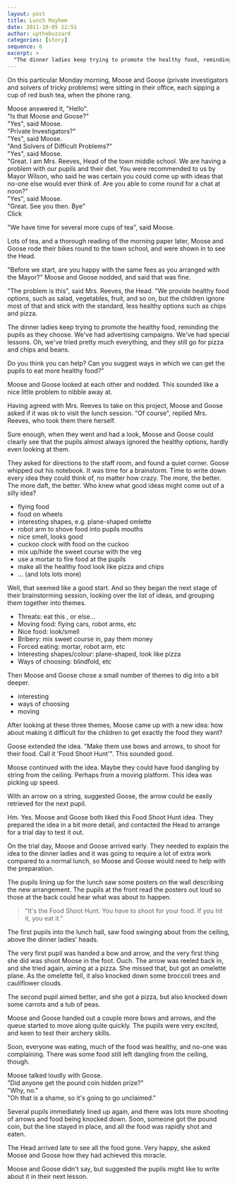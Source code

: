 ```yaml
---
layout: post
title: Lunch Mayhem
date: 2011-10-05 22:51
author: upthebuzzard
categories: [story]
sequence: 6
excerpt: >
  "The dinner ladies keep trying to promote the healthy food, reminding the pupils as they choose. We've had advertising campaigns. We've had special lessons. Oh, we've tried pretty much everything, and they still go for pizza and chips and beans."
---
```

On this particular Monday morning, Moose and Goose (private investigators and solvers of tricky problems) were sitting in their office, each sipping a cup of red bush tea, when the phone rang.

Moose answered it, "Hello".  
"Is that Moose and Goose?"  
"Yes", said Moose.  
"Private Investigators?"  
"Yes", said Moose.  
"And Solvers of Difficult Problems?"  
"Yes", said Moose.  
"Great. I am Mrs. Reeves, Head of the town middle school. We are having a problem with our pupils and their diet. You were recommended to us by Mayor Wilson, who said he was certain you could come up with ideas that no-one else would ever think of. Are you able to come round for a chat at noon?"  
"Yes", said Moose.  
"Great. See you then. Bye"  
Click

"We have time for several more cups of tea", said Moose.

Lots of tea, and a thorough reading of the morning paper later, Moose and Goose rode their bikes round to the town school, and were shown in to see the Head.

"Before we start, are you happy with the same fees as you arranged with the Mayor?" Moose and Goose nodded, and said that was fine.

"The problem is this", said Mrs. Reeves, the Head. "We provide healthy food options, such as salad, vegetables, fruit, and so on, but the children ignore most of that and stick with the standard, less healthy options such as chips and pizza.

The dinner ladies keep trying to promote the healthy food, reminding the pupils as they choose. We've had advertising campaigns. We've had special lessons. Oh, we've tried pretty much everything, and they still go for pizza and chips and beans.

Do you think you can help? Can you suggest ways in which we can get the pupils to eat more healthy food?"

Moose and Goose looked at each other and nodded. This sounded like a nice little problem to nibble away at.

Having agreed with Mrs. Reeves to take on this project, Moose and Goose asked if it was ok to visit the lunch session. "Of course", replied Mrs. Reeves, who took them there herself.

Sure enough, when they went and had a look, Moose and Goose could clearly see that the pupils almost always ignored the healthy options, hardly even looking at them.

They asked for directions to the staff room, and found a quiet corner. Goose whipped out his notebook. It was time for a brainstorm. Time to write down every idea they could think of, no matter how crazy. The more, the better. The more daft, the better. Who knew what good ideas might come out of a silly idea?

 * flying food
 * food on wheels
 * interesting shapes, e.g. plane-shaped omlette
 * robot arm to shove food into pupils mouths
 * nice smell, looks good
 * cuckoo clock with food on the cuckoo
 * mix up/hide the sweet course with the veg
 * use a mortar to fire food at the pupils
 * make all the healthy food look like pizza and chips
 * ... (and lots lots more)

Well, that seemed like a good start. And so they began the next stage of their brainstorming session, looking over the list of ideas, and grouping them together into themes.

 * Threats: eat this , or else…
 * Moving food: flying cars, robot arms, etc
 * Nice food: look/smell
 * Bribery: mix sweet course in, pay them money
 * Forced eating: mortar, robot arm, etc
 * Interesting shapes/colour: plane-shaped, look like pizza
 * Ways of choosing: blindfold, etc

Then Moose and Goose chose a small number of themes to dig into a bit deeper.

 * interesting
 * ways of choosing
 * moving

After looking at these three themes, Moose came up with a new idea: how about making it difficult for the children to get exactly the food they want?

Goose extended the idea. "Make them use bows and arrows, to shoot for their food. Call it 'Food Shoot Hunt'". This sounded good.

Moose continued with the idea. Maybe they could have food dangling by string from the ceiling. Perhaps from a moving platform. This idea was picking up speed.

With an arrow on a string, suggested Goose, the arrow could be easily retrieved for the next pupil.

Hm. Yes. Moose and Goose both liked this Food Shoot Hunt idea. They prepared the idea in a bit more detail, and contacted the Head to arrange for a trial day to test it out.

On the trial day, Moose and Goose arrived early. They needed to explain the idea to the dinner ladies and it was going to require a lot of extra work compared to a normal lunch, so Moose and Goose would need to help with the preparation.

The pupils lining up for the lunch saw some posters on the wall describing the new arrangement. The pupils at the front read the posters out loud so those at the back could hear what was about to happen.
> "It's the Food Shoot Hunt.
You have to shoot for your food.
If you hit it, you eat it."

The first pupils into the lunch hall, saw food swinging about from the ceiling, above the dinner ladies' heads.

The very first pupil was handed a bow and arrow, and the very first thing she did was shoot Moose in the foot. Ouch. The arrow was reeled back in, and she tried again, aiming at a pizza. She missed that, but got an omelette plane. As the omelette fell, it also knocked down some broccoli trees and cauliflower clouds.

The second pupil aimed better, and she got a pizza, but also knocked down some carrots and a tub of peas.

Moose and Goose handed out a couple more bows and arrows, and the queue started to move along quite quickly. The pupils were very excited, and keen to test their archery skills.

Soon, everyone was eating, much of the food was healthy, and no-one was complaining. There was some food still left dangling from the ceiling, though.

Moose talked loudly with Goose.  
"Did anyone get the pound coin hidden prize?"  
"Why, no."  
"Oh that is a shame, so it's going to go unclaimed."

Several pupils immediately lined up again, and there was lots more shooting of arrows and food being knocked down. Soon, someone got the pound coin, but the line stayed in place, and all the food was rapidly shot and eaten.

The Head arrived late to see all the food gone. Very happy, she asked Moose and Goose how they had achieved this miracle.

Moose and Goose didn't say, but suggested the pupils might like to write about it in their next lesson.
